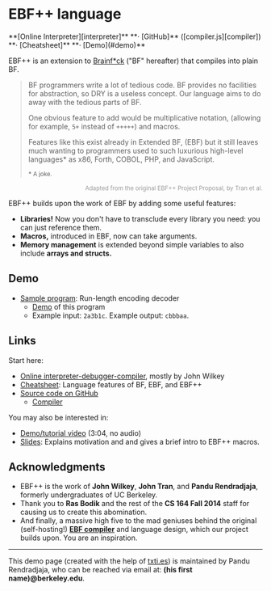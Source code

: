 # EBF++ language

<span id="navbar">
**[Online Interpreter][interpreter]**
**&middot; [GitHub]** ([compiler.js][compiler])
**&middot; [Cheatsheet]**
**&middot; [Demo](#demo)**
</span>

EBF++ is an extension to [Brainf\*ck][bf] ("BF" hereafter) that compiles into
plain BF.

> BF programmers write a lot of tedious code. BF provides no facilities for
> abstraction, so DRY is a useless concept. Our language aims to do away with
> the tedious parts of BF.
>
> One obvious feature to add would be multiplicative notation, (allowing
> for example, `5+` instead of `+++++`) and macros.
>
> Features like this exist already in Extended BF, (EBF) but it still leaves
> much wanting to programmers used to such luxurious high-level languages\* as
> x86, Forth, COBOL, PHP, and JavaScript.
>
> <small>\* A joke.</small>


<small style="color: #999; text-align: right; display: block;">Adapted
from the original EBF++ Project Proposal, by Tran et al.</small>

EBF++ builds upon the work of EBF by adding some useful features:

- **Libraries!** Now you don't have to transclude every library you need: you
  can just reference them.
- **Macros,** introduced in EBF, now can take arguments.
- **Memory management** is extended beyond simple variables to also include
  **arrays and structs.**

## Demo

- [Sample program][sample]: Run-length encoding decoder
    - [Demo][sample-video] of this program
    - Example input: `2a3b1c`. Example output: `cbbbaa`.

## Links

Start here:

- [Online interpreter-debugger-compiler][interpreter], mostly by John Wilkey
- [Cheatsheet][cheatsheet]: Language features of BF, EBF, and EBF++
- [Source code on GitHub][github]
    - [Compiler][compiler]

You may also be interested in:

- [Demo/tutorial video][video-tutorial] (3:04, no audio)
- [Slides][slides]: Explains motivation and and gives a brief intro to EBF++
  macros.

## Acknowledgments

- EBF++ is the work of **John Wilkey**, **John Tran**, and **Pandu
  Rendradjaja**, formerly undergraduates of UC Berkeley.
- Thank you to **Ras Bodik** and the rest of the **CS 164 Fall 2014** staff for
  causing us to create this abomination.
- And finally, a massive high five to the mad geniuses behind the original
  (self-hosting!) [**EBF
  compiler**](https://code.google.com/archive/p/ebf-compiler/) and language
  design, which our project builds upon. You are an inspiration.

----

This demo page (created with the help of [txti.es](http://txti.es/)) is
maintained by Pandu Rendradjaja, who can be reached via email at: **(his first
name)@berkeley.edu**.

[bf]: https://en.wikipedia.org/wiki/Brainfuck
[interpreter]: https://www.ocf.berkeley.edu/~prendra/ebfpp/interpreter/
[slides]: https://drive.google.com/file/d/0B1DFn5TANcs5MDZWamltYnRoSlE/view
[video-tutorial]: https://drive.google.com/file/d/0B1DFn5TANcs5WUZNMVY5TndtcHc/view
[github]: https://github.com/prendradjaja/ebfpp
[cheatsheet]:
https://github.com/prendradjaja/ebfpp/blob/aa0842921f0622ef7f4de506917f76ff8a1b9a91/language-notes.pdf
[sample]:
https://github.com/prendradjaja/ebfpp/blob/aa0842921f0622ef7f4de506917f76ff8a1b9a91/pa6/pa6-program-with-variables.ebf
[sample-video]:
https://drive.google.com/file/d/0B1DFn5TANcs5MkdWaHB0S3hEbm8/view
[compiler]:
https://github.com/prendradjaja/ebfpp/blob/aa0842921f0622ef7f4de506917f76ff8a1b9a91/standalone-compiler/compiler/compiler.js

